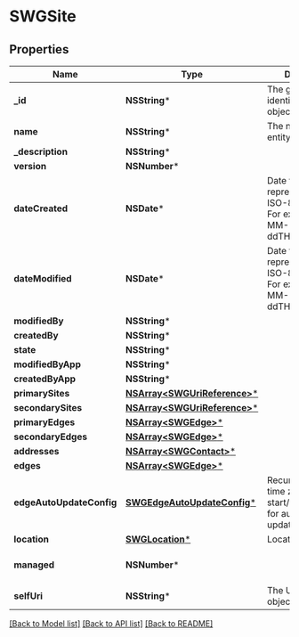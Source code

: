 # SWGSite

## Properties
Name | Type | Description | Notes
------------ | ------------- | ------------- | -------------
**_id** | **NSString*** | The globally unique identifier for the object. | [optional] 
**name** | **NSString*** | The name of the entity. | 
**_description** | **NSString*** |  | [optional] 
**version** | **NSNumber*** |  | [optional] 
**dateCreated** | **NSDate*** | Date time is represented as an ISO-8601 string. For example: yyyy-MM-ddTHH:mm:ss.SSSZ | [optional] 
**dateModified** | **NSDate*** | Date time is represented as an ISO-8601 string. For example: yyyy-MM-ddTHH:mm:ss.SSSZ | [optional] 
**modifiedBy** | **NSString*** |  | [optional] 
**createdBy** | **NSString*** |  | [optional] 
**state** | **NSString*** |  | [optional] 
**modifiedByApp** | **NSString*** |  | [optional] 
**createdByApp** | **NSString*** |  | [optional] 
**primarySites** | [**NSArray&lt;SWGUriReference&gt;***](SWGUriReference.md) |  | [optional] 
**secondarySites** | [**NSArray&lt;SWGUriReference&gt;***](SWGUriReference.md) |  | [optional] 
**primaryEdges** | [**NSArray&lt;SWGEdge&gt;***](SWGEdge.md) |  | [optional] 
**secondaryEdges** | [**NSArray&lt;SWGEdge&gt;***](SWGEdge.md) |  | [optional] 
**addresses** | [**NSArray&lt;SWGContact&gt;***](SWGContact.md) |  | [optional] 
**edges** | [**NSArray&lt;SWGEdge&gt;***](SWGEdge.md) |  | [optional] 
**edgeAutoUpdateConfig** | [**SWGEdgeAutoUpdateConfig***](SWGEdgeAutoUpdateConfig.md) | Recurrance rule, time zone, and start/end settings for automatic edge updates for this site | [optional] 
**location** | [**SWGLocation***](SWGLocation.md) | Location | 
**managed** | **NSNumber*** |  | [optional] [default to @0]
**selfUri** | **NSString*** | The URI for this object | [optional] 

[[Back to Model list]](../README.md#documentation-for-models) [[Back to API list]](../README.md#documentation-for-api-endpoints) [[Back to README]](../README.md)



